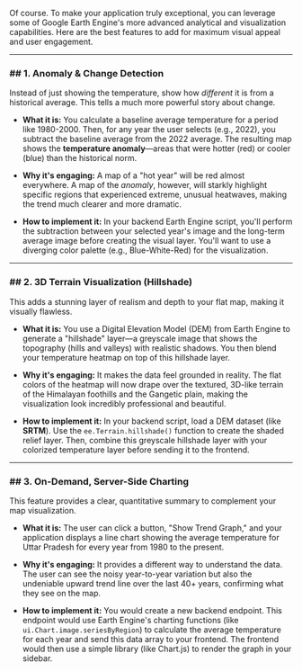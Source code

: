 Of course. To make your application truly exceptional, you can leverage some of Google Earth Engine's more advanced analytical and visualization capabilities. Here are the best features to add for maximum visual appeal and user engagement.

---
### ## 1. Anomaly & Change Detection

Instead of just showing the temperature, show how *different* it is from a historical average. This tells a much more powerful story about change.

* **What it is:** You calculate a baseline average temperature for a period like 1980-2000. Then, for any year the user selects (e.g., 2022), you subtract the baseline average from the 2022 average. The resulting map shows the **temperature anomaly**—areas that were hotter (red) or cooler (blue) than the historical norm.

* **Why it's engaging:** A map of a "hot year" will be red almost everywhere. A map of the *anomaly*, however, will starkly highlight specific regions that experienced extreme, unusual heatwaves, making the trend much clearer and more dramatic.

* **How to implement it:** In your backend Earth Engine script, you'll perform the subtraction between your selected year's image and the long-term average image before creating the visual layer. You'll want to use a diverging color palette (e.g., Blue-White-Red) for the visualization.

---
### ## 2. 3D Terrain Visualization (Hillshade)

This adds a stunning layer of realism and depth to your flat map, making it visually flawless.

* **What it is:** You use a Digital Elevation Model (DEM) from Earth Engine to generate a "hillshade" layer—a greyscale image that shows the topography (hills and valleys) with realistic shadows. You then blend your temperature heatmap on top of this hillshade layer.

* **Why it's engaging:** It makes the data feel grounded in reality. The flat colors of the heatmap will now drape over the textured, 3D-like terrain of the Himalayan foothills and the Gangetic plain, making the visualization look incredibly professional and beautiful.

* **How to implement it:** In your backend script, load a DEM dataset (like **SRTM**). Use the `ee.Terrain.hillshade()` function to create the shaded relief layer. Then, combine this greyscale hillshade layer with your colorized temperature layer before sending it to the frontend.

---
### ## 3. On-Demand, Server-Side Charting

This feature provides a clear, quantitative summary to complement your map visualization.

* **What it is:** The user can click a button, "Show Trend Graph," and your application displays a line chart showing the average temperature for Uttar Pradesh for every year from 1980 to the present.

* **Why it's engaging:** It provides a different way to understand the data. The user can see the noisy year-to-year variation but also the undeniable upward trend line over the last 40+ years, confirming what they see on the map.

* **How to implement it:** You would create a new backend endpoint. This endpoint would use Earth Engine's charting functions (like `ui.Chart.image.seriesByRegion`) to calculate the average temperature for each year and send this data array to your frontend. The frontend would then use a simple library (like Chart.js) to render the graph in your sidebar.